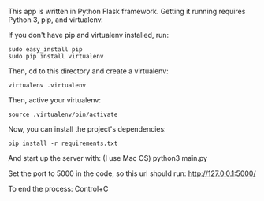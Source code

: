 This app is written in Python Flask framework. Getting it running requires Python 3, pip, and virtualenv.

If you don't have pip and virtualenv installed, run:

    sudo easy_install pip
    sudo pip install virtualenv

Then, cd to this directory and create a virtualenv:

    virtualenv .virtualenv

Then, active your virtualenv:

    source .virtualenv/bin/activate

Now, you can install the project's dependencies:

    pip install -r requirements.txt

And start up the server with:
    (I use Mac OS)
    python3 main.py

Set the port to 5000 in the code, so this url should run:
http://127.0.0.1:5000/

To end the process:
    Control+C 